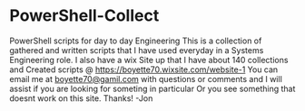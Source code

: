 # PowerShell-Collect
PowerShell scripts for day to day Engineering
This is a collection of gathered and written scripts that I have used everyday in a Systems Engineering role. I also have a wix
Site up that I have about 140 collections and Created scripts @ https://boyette70.wixsite.com/website-1
You can email me at boyette70@gamil.com with questions or comments and I will assist if you are looking for someting in particular 
Or you see something that doesnt work on this site. Thanks! -Jon
